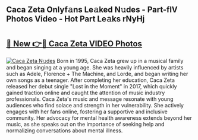 ## Caca Zeta Onlyf𝚊ns Le𝚊ked N𝚞des - Part-flV Photos Video - Hot Part Le𝚊ks rNyHj

# <h2><a href="http://ac44877.deff.icu/?id=Caca+Zeta">🔗 New 👉🔴 Caca Zeta VIDEO Photos</a></h2>

[![Caca Zeta N𝚞des](https://i.imgur.com/rIISA9y.gif)](http://ac44877.deff.icu/?id=Caca+Zeta)
Born in 1995, Caca Zeta grew up in a musical family and began singing at a young age. She was heavily influenced by artists such as Adele, Florence + The Machine, and Lorde, and began writing her own songs as a teenager. After completing her education, Caca Zeta released her debut single "Lost in the Moment" in 2017, which quickly gained traction online and caught the attention of music industry professionals. Caca Zeta's music and message resonate with young audiences who find solace and strength in her vulnerability. She actively engages with her fans online, fostering a supportive and inclusive community. Her advocacy for mental health awareness extends beyond her music, as she speaks out on the importance of seeking help and normalizing conversations about mental illness.
